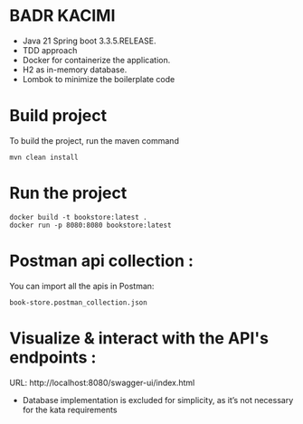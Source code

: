 # BADR KACIMI

* Java 21 Spring boot 3.3.5.RELEASE.
* TDD approach
* Docker for containerize the application.
* H2 as in-memory database.
* Lombok to minimize the boilerplate code

# Build project

To build the project, run the maven command

```
mvn clean install
```

# Run the project

```
docker build -t bookstore:latest .
docker run -p 8080:8080 bookstore:latest 
```

# Postman api collection :

You can import all the apis in Postman:

```
book-store.postman_collection.json
```

# Visualize & interact with the API's endpoints :

URL: http://localhost:8080/swagger-ui/index.html

* Database implementation is excluded for simplicity, as it’s not necessary for the kata requirements

